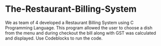 # The-Restaurant-Billing-System
We as team of 4 developed a Restaurant Billing System using C Programming Language. This program allowed the user to choose a dish from the menu and during checkout the bill along with GST was calculated and displayed. Use Codeblocks to run the code.
